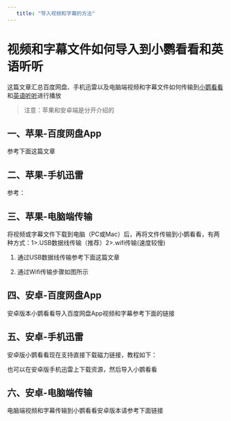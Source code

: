 ```yaml
---
   title: "导入视频和字幕的方法"
---
```


# 视频和字幕文件如何导入到小鹦看看和英语听听

这篇文章汇总百度网盘、手机迅雷以及电脑端视频和字幕文件如何传输到[小鹦看看](https://www.pollykann.com/#/)和[英语听听](https://play.google.com/store/apps/details?id=com.tinglee)进行播放

> 注意：苹果和安卓端是分开介绍的


## 一、苹果-百度网盘App
参考下面这篇文章


## 二、苹果-手机迅雷
参考：



## 三、苹果-电脑端传输

将视频或字幕文件下载到电脑（PC或Mac）后，再将文件传输到小鹦看看，有两种方式：1>.USB数据线传输（推荐）2>.wifi传输(速度较慢)

1. 通过USB数据线传输参考下面这篇文章


2. 通过Wifi传输步骤如图所示
<ImageCard imageSrc="https://pic4.zhimg.com/v2-53c952f072816a96205e24de4f729769_1440w.jpg" description="小鹦看看ios-wifi传输文件流程"/>


## 四、安卓-百度网盘App
安卓版本小鹦看看导入百度网盘App视频和字幕参考下面的链接

## 五、安卓-手机迅雷
安卓版小鹦看看现在支持直接下载磁力链接，教程如下：

也可以在安卓版手机迅雷上下载资源，然后导入小鹦看看


## 六、安卓-电脑端传输
电脑端视频和字幕传输到小鹦看看安卓版本请参考下面链接